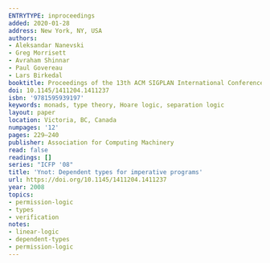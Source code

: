 ```yaml
---
ENTRYTYPE: inproceedings
added: 2020-01-28
address: New York, NY, USA
authors:
- Aleksandar Nanevski
- Greg Morrisett
- Avraham Shinnar
- Paul Govereau
- Lars Birkedal
booktitle: Proceedings of the 13th ACM SIGPLAN International Conference on Functional Programming
doi: 10.1145/1411204.1411237
isbn: '9781595939197'
keywords: monads, type theory, Hoare logic, separation logic
layout: paper
location: Victoria, BC, Canada
numpages: '12'
pages: 229–240
publisher: Association for Computing Machinery
read: false
readings: []
series: "ICFP '08"
title: 'Ynot: Dependent types for imperative programs'
url: https://doi.org/10.1145/1411204.1411237
year: 2008
topics:
- permission-logic
- types
- verification
notes:
- linear-logic
- dependent-types
- permission-logic
---
```

